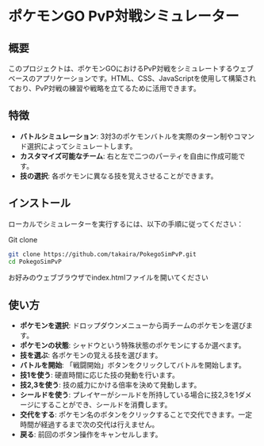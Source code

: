 # ポケモンGO PvP対戦シミュレーター

## 概要
このプロジェクトは、ポケモンGOにおけるPvP対戦をシミュレートするウェブベースのアプリケーションです。HTML、CSS、JavaScriptを使用して構築されており、PvP対戦の練習や戦略を立てるために活用できます。

## 特徴
- **バトルシミュレーション**: 3対3のポケモンバトルを実際のターン制やコマンド選択によってシミュレートします。
- **カスタマイズ可能なチーム**: 右と左で二つのパーティを自由に作成可能です。
- **技の選択**: 各ポケモンに異なる技を覚えさせることができます。

## インストール
ローカルでシミュレーターを実行するには、以下の手順に従ってください：

Git clone
```sh
git clone https://github.com/takaira/PokegoSimPvP.git
cd PokegoSimPvP
```
お好みのウェブブラウザでindex.htmlファイルを開いてください

## 使い方
- **ポケモンを選択**: ドロップダウンメニューから両チームのポケモンを選びます。  
- **ポケモンの状態**: シャドウという特殊状態のポケモンにするか選べます。  
- **技を選ぶ**: 各ポケモンの覚える技を選びます。  
- **バトルを開始**: 「戦闘開始」ボタンをクリックしてバトルを開始します。  
- **技1を使う**: 硬直時間に応じた技の発動を行います。  
- **技2,3を使う**: 技の威力にかける倍率を決めて発動します。  
- **シールドを使う**: プレイヤーがシールドを所持している場合に技2,3を1ダメージにすることができ、シールドを消費します。  
- **交代をする**: ポケモン名のボタンをクリックすることで交代できます。一定時間が経過するまで次の交代は行えません。  
- **戻る**: 前回のボタン操作をキャンセルします。
